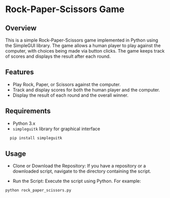 # Rock-Paper-Scissors Game

## Overview

This is a simple Rock-Paper-Scissors game implemented in Python using the SimpleGUI library. The game allows a human player to play against the computer, with choices being made via button clicks. The game keeps track of scores and displays the result after each round.

## Features

- Play Rock, Paper, or Scissors against the computer.
- Track and display scores for both the human player and the computer.
- Display the result of each round and the overall winner.

## Requirements

- Python 3.x
- `simpleguitk` library for graphical interface

 ```bash
   pip install simpleguitk
```
## Usage

- Clone or Download the Repository: If you have a repository or a downloaded script, navigate to the directory containing the script.

- Run the Script: Execute the script using Python. For example:

```bash
python rock_paper_scissors.py
```

